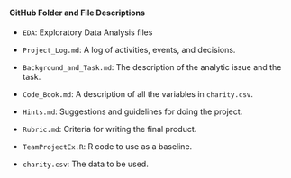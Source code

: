 #### GitHub Folder and File Descriptions

* `EDA`: Exploratory Data Analysis files

* `Project_Log.md`: A log of activities, events, and decisions.

* `Background_and_Task.md`: The description of the analytic issue and the task.  

* `Code_Book.md`: A description of all the variables in `charity.csv`.

* `Hints.md`: Suggestions and guidelines for doing the project.

* `Rubric.md`: Criteria for writing the final product.

* `TeamProjectEx.R`: R code to use as a baseline.
 
* `charity.csv`: The data to be used. 


